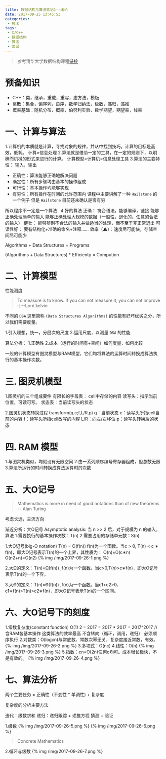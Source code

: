 ```yaml
---
title: 数据结构与算法笔记1--绪论
date: 2017-09-25 13:45:53
categories:
 - 技术
tags:
 - C/C++
 - 数据结构
 - 算法
 - 面试
---
```


> 参考清华大学数据结构课程[链接](http://www.xuetangx.com/courses/course-v1:TsinghuaX+30240184+sp/courseware/a8c755dbb15b4bce9165d4df80f6485a/b712b0a3477f4e7ea99d05223c23ce4b/)

# 预备知识

- C++：类，继承，重载，重写，虚方法，模板
- 离散：集合，偏序列，良序，数学归纳法，级数，递归，递推
- 概率基础：随机分布，概率，伯努利实验，数学期望，期望率，线率

# 一、计算与算法

1.计算机的本质就是计算，寻找对象的规律，并从中找到技巧。计算的目标是高效，低耗。
计算=信息处理
2.算法就是借助一定的工具，在一定的规则下，以明确而机械的形式来进行的计算。
计算模型=计算机=信息处理工具
3.算法的主要特性： 
  输入，输出
- 正确性：算法能够正确地解决问题
- 确定性：所有步骤均由基本的操作组成
- 可行性：基本操作均能够实现
- 有穷性：所有操作在时间的允许范围内
课程中主要讲解了一种 `Hailstone` 的一个例子
但是 `Hailstone` 目前还未确认是否有穷

所以程序不一定是一个算法
 <!-- more -->
4.好的算法
正确：
符合语法，能够编译，链接
能够正确处理简单的输入
能够正确处理大规模的数据（一般性，退化的，任意的合法的输入）
健壮：
能够辨别不合法的输入并做适当的处理，而不至于非正常退出
可读性好：
要有结构化+准确的命名+注释……
效率（⚠）：速度尽可能快，存储空间尽可能少

Algorithms + Data Structures = Programs

(Algorithms + Data Structures) * Efficienty = Compution

# 二、计算模型

性能测度

> To measure is to know. If you can not measure it, you can not improve it --Lord kelvin

不同的 `DSA` 这里简称 `(Data Structures Algorithms)` 的性能有好坏优劣之分，所以我们需要度量。

1.引入理想，统一，分层次的尺度
2.运用尺度，以测量 `DSA` 的性能

算法分析：
1.正确性
2.成本（运行的时间有+空间）如何度量，如何比较

一般的计算模型有图灵模型与RAM模型，它们均将算法的运算时间转换成算法执行的基本操作次数。

# 三. 图灵机模型

1.图灵机的三个组成要件 
有限长的字母表： cell中存储的内容
读写头：指示当前位置，可读可写。
状态表：当前读写头的状态

2.图灵机状态转换过程 transform(q,c;f,L/R,p) 
q：当前状态
c：读写头所指cell当前的内容
f：读写头所指cell改写的内容
L/R：向左/右移位
p：读写头转换后的状态

# 四. RAM 模型

1.与图灵机类似，均假设有无限空间
2.由一系列顺序编号寄存器组成，但总数无限
3.算法所运行的时间转换成算法运算时的次数

# 五、大O记号

> Mathematics is more in need of good notations than of new theorems. -- Alan Turing

考虑长远，主流方向

渐近分析：大O记号
Asymptotic analysis:
当 n >> 2 后，对于规模为 n 的输入，算法
1.需要执行的基本操作次数：T(n)
2.需要占用的存储单元数：S(n)

1.大O记号(big-O notation)
T(n) = O(f(n))
f(n)为一个函数。当c > 0, T(n) < c ∗ f(n)，即大O记号表示T(n)的一个上界，其性质为： 
O(n)=O(c∗n)
O(n2+n)=O(n2)
{% img /img/2017-09-26-1.png %}

2.大Ω的定义：T(n)=Ω(f(n)) ,f(n)为一个函数。当c>0,T(n)>c∗f(n)，即大O记号表示T(n)的一个下界。

3.大Θ的定义：T(n)=Θ(f(n)) ,f(n)为一个函数。当c1>c2>0，c1∗f(n)>T(n)>c2∗f(n)，即大O记号表示T(n)的一个区间。

# 六、大O记号下的刻度

1.常数复杂度(constant function)
O(1) 
2 = 2017 = 2017 * 2017 = 2017^2017 //含RAM各基本操作
这类算法的效率最高
不含转向（循环，调用，递归）
必须顺序执行
2.对数类：O(logcn)与常底数、常数次幂无关，复杂度接近常数，有效。
{% img /img/2017-09-26-2.png %}
3.多项式：O(nc)
4.线性：O(n)
{% img /img/2017-09-26-3.png %}
5.指数：cn=O(2n)任何c均可。成本增长极快，不是有效的。
{% img /img/2017-09-26-4.png %}

# 七、算法分析

两个主要任务 = 正确性（不变性 * 单调性) + 复杂度

复杂度的分析主要方法

迭代：级数求和
递归：递归跟踪 + 递推方程
猜测 + 验证

1.级数
{% img /img/2017-09-26-5.png %}
{% img /img/2017-09-26-6.png %}
> Concrete Mathematics 

2.循环与级数
{% img /img/2017-09-26-7.png %}